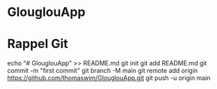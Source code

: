 # GlouglouApp


# Rappel Git

echo "# GlouglouApp" >> README.md
git init
git add README.md
git commit -m "first commit"
git branch -M main
git remote add origin https://github.com/thomaswim/GlouglouApp.git
git push -u origin main
